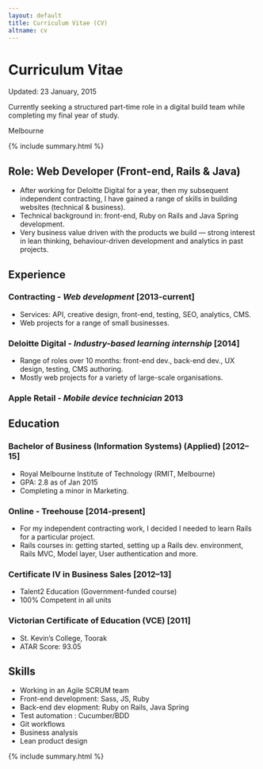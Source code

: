 ```yaml
---
layout: default
title: Curriculum Vitae (CV)
altname: cv
---
```


# Curriculum Vitae

<span class="updated">Updated: 23 January, 2015</span>

<p class="leader">Currently seeking a structured part-time role in a digital build team while completing my final year of study. </p>
<p class="leader"><i class="fa fa-location-arrow"></i> Melbourne</p>

{% include summary.html %}

## Role: Web Developer (Front-end, Rails & Java)
- After working for Deloitte Digital for a year, then my subsequent independent contracting, I have gained a range of skills in building websites (technical & business).
- Technical background in: front-end, Ruby on Rails and Java Spring development.
- Very business value driven with the products we build — strong interest in lean thinking, behaviour-driven development and analytics in past projects.


## Experience

### Contracting - *Web development* [2013-current]

- Services: API, creative design, front-end, testing, SEO, analytics, CMS.
- Web projects for a range of small businesses.

### Deloitte Digital - *Industry-based learning internship* [2014]

- Range of roles over 10 months: front-end dev., back-end dev., UX design, testing, CMS authoring.
- Mostly web projects for a variety of large-scale organisations.

### Apple Retail - *Mobile device technician* 2013


## Education

### Bachelor of Business (Information Systems) (Applied) [2012–15]
- Royal Melbourne Institute of Technology (RMIT, Melbourne)
- GPA: 2.8 as of Jan 2015
- Completing a minor in Marketing.

### Online - Treehouse [2014-present]
- For my independent contracting work, I decided I needed to learn Rails for a particular project.
- Rails courses in: getting started, setting up a Rails dev. environment, Rails MVC, Model layer, User authentication and more.

### Certificate IV in Business Sales [2012–13]
- Talent2 Education (Government-funded course) 
- 100% Competent in all units

### Victorian Certificate of Education (VCE) [2011]
- St. Kevin’s College, Toorak 
- ATAR Score: 93.05


## Skills

- Working in an Agile SCRUM team
- Front-end development: Sass, JS, Ruby
- Back-end dev elopment: Ruby on Rails, Java Spring
- Test automation : Cucumber/BDD
- Git workflows
- Business analysis
- Lean product design


{% include summary.html %}